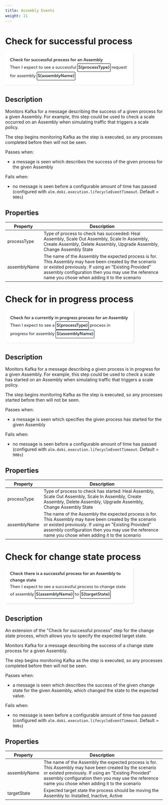 ```yaml
---
title: Assembly Events
weight: 11
---
```


# Check for successful process

![Check for successful process](/images/reference/service-behaviour/step-reference/assembly-events/check-success-process.png "Check for successful process")

## Description

Monitors Kafka for a message describing the success of a given process for a given Assembly. For example, this step could be used to check a scale occurred on an Assembly when simulating traffic that triggers a scale policy. 

The step begins monitoring Kafka as the step is executed, so any processes completed before then will not be seen.

Passes when:

- a message is seen which describes the success of the given process for the given Assembly

Fails when: 

- no message is seen before a configurable amount of time has passed (configured with `alm.doki.execution.lifecycleEventTimeout`. Default = `900s`)

## Properties

| Property | Description |
| ---- | ---- |
| processType | Type of process to check has succeeded: Heal Assembly, Scale Out Assembly, Scale In Assembly, Create Assembly, Delete Assembly, Upgrade Assembly, Change Assembly State |
| assemblyName | The name of the Assembly the expected process is for. This Assembly may have been created by the scenario or existed previously. If using an "Existing Provided" assembly configuration then you may use the reference name you chose when adding it to the scenario |

# Check for in progress process

![Check for in progress process](/images/reference/service-behaviour/step-reference/assembly-events/check-inprogress-process.png "Check for in progress process")

## Description

Monitors Kafka for a message describing a given process is in progress for a given Assembly. For example, this step could be used to check a scale has started on an Assembly when simulating traffic that triggers a scale policy. 

The step begins monitoring Kafka as the step is executed, so any processes started before then will not be seen.

Passes when:

- a message is seen which specifies the given process has started for the given Assembly

Fails when: 

- no message is seen before a configurable amount of time has passed (configured with `alm.doki.execution.lifecycleEventTimeout`. Default = `900s`)

## Properties

| Property | Description |
| ---- | ---- |
| processType | Type of process to check has started: Heal Assembly, Scale Out Assembly, Scale In Assembly, Create Assembly, Delete Assembly, Upgrade Assembly, Change Assembly State |
| assemblyName | The name of the Assembly the expected process is for. This Assembly may have been created by the scenario or existed previously. If using an "Existing Provided" assembly configuration then you may use the reference name you chose when adding it to the scenario |

# Check for change state process

![Check for change state process](/images/reference/service-behaviour/step-reference/assembly-events/check-success-change-state.png "Check for change state process")

## Description

An extension of the "Check for successful process" step for the change state process, which allows you to specify the expected target state. 

Monitors Kafka for a message describing the success of a change state process for a given Assembly. 

The step begins monitoring Kafka as the step is executed, so any processes completed before then will not be seen.

Passes when:

- a message is seen which describes the success of the given change state for the given Assembly, which changed the state to the expected value.

Fails when: 

- no message is seen before a configurable amount of time has passed (configured with `alm.doki.execution.lifecycleEventTimeout`. Default = `900s`)

## Properties

| Property | Description |
| ---- | ---- |
| assemblyName | The name of the Assembly the expected process is for. This Assembly may have been created by the scenario or existed previously. If using an "Existing Provided" assembly configuration then you may use the reference name you chose when adding it to the scenario |
| targetState | Expected target state the process should be moving the Assembly to: Installed, Inactive, Active |
